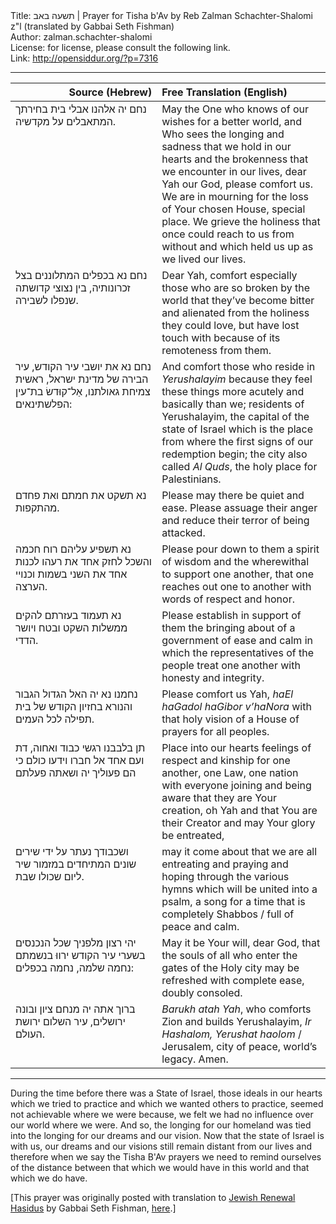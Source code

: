 <html>
<head></head>
<body>
Title: תשעה באב | Prayer for Tisha b'Av by Reb Zalman Schachter-Shalomi z"l (translated by Gabbai Seth Fishman)<br />
Author: zalman.schachter-shalomi<br />
License: for license, please consult the following link.<br />
Link: <a href="http://opensiddur.org/?p=7316">http://opensiddur.org/?p=7316</a>
<p />
<hr />

<table style="margin-left: auto;margin-right: auto;" class="draggable">
<thead><tr><th id="x" style="text-align: right;">Source (Hebrew)</th><th style="text-align: left;">Free Translation (English)</th></tr></thead>
<tbody>
<tr>
<td style="vertical-align:top;" width="46%">
<div class="liturgy"><span lang="he">
נחם יה אלהנו 
אבלי בית בחירתך 
המתאבלים על מקדשיה. 
</span></div></td>
 
<td style="vertical-align:top;" width="53%"><div class="english">
May the One who knows of our wishes for a better world, and Who sees the longing and sadness that we hold in our hearts and the brokenness that we encounter in our lives, dear Yah our God, please comfort us. 
We are in mourning for the loss of Your chosen House, special place. 
We grieve the holiness that once could reach to us from without and which held us up as we lived our lives. 
</div></td></tr>


<tr><td style="vertical-align:top;" width="46%"><div class="liturgy"><span lang="he">
נחם נא בכפלים המתלוננים בצל זכרונותיה, 
בין נצוצי קדושתה שנפלו לשבירה. 
</span></div></td>
 
<td style="vertical-align:top;" width="53%"><div class="english">
Dear Yah, comfort especially those who are so broken by the world that they’ve become bitter and alienated from the holiness they could love, but have lost touch with because of its remoteness from them. 
</div></td></tr>


<tr><td style="vertical-align:top;" width="46%"><div class="liturgy"><span lang="he">
נחם נא את יושבי עיר הקודש, 
עיר הבירה של מדינת ישראל, 
ראשית צמיחת גאולתנו, 
אַל־קוּדשׂ בת־עין הפלשתינאים: 
</span></div></td>
 
<td style="vertical-align:top;" width="53%"><div class="english">
And comfort those who reside in <em>Yerushalayim</em> because they feel these things more acutely and basically than we; 
residents of Yerushalayim, the capital of the state of Israel 
which is the place from where the first signs of our redemption begin; 
the city also called <em>Al Quds</em>, the holy place for Palestinians. 
</div></td></tr>


<tr><td style="vertical-align:top;" width="46%"><div class="liturgy"><span lang="he">
נא תשקט את חמתם 
ואת פחדם מהתקפות. 
</span></div></td>
 
<td style="vertical-align:top;" width="53%"><div class="english">
Please may there be quiet and ease. 
Please assuage their anger and reduce their terror of being attacked. 
</div></td></tr>


<tr><td style="vertical-align:top;" width="46%"><div class="liturgy"><span lang="he">
נא תשפיע עליהם 
רוח חכמה והשכל 
לחזק אחד את רעהו 
לכנות אחד את השני בשמות 
וכנויי הערצה. 
</span></div></td>
 
<td style="vertical-align:top;" width="53%"><div class="english">
Please pour down to them 
a spirit of wisdom 
and the wherewithal to support one another, 
that one reaches out one to another 
with words of respect and honor. 
</div></td></tr>


<tr><td style="vertical-align:top;" width="46%"><div class="liturgy"><span lang="he">
נא תעמוד בעזרתם 
להקים ממשלות השקט 
ובטח ויושר הדדי.
</span></div></td>
 
<td style="vertical-align:top;" width="53%"><div class="english">
Please establish in support of them 
the bringing about of a government of ease and calm 
in which the representatives of the people treat one another with honesty and integrity.
</div></td></tr>


<tr><td style="vertical-align:top;" width="46%"><div class="liturgy"><span lang="he">
נחמנו נא יה האל הגדול הגבור והנורא 
בחזיון הקודש של בית תפילה לכל העמים. 
</span></div></td>
 
<td style="vertical-align:top;" width="53%"><div class="english">
Please comfort us Yah, <em>haEl haGadol haGibor v’haNora</em> 
with that holy vision of a House of prayers for all peoples. 
</div></td></tr>


<tr><td style="vertical-align:top;" width="46%"><div class="liturgy"><span lang="he">
תן בלבבנו רגשי כבוד ואחוה, 
דת ועם אחד אל חברו וידעו כולם 
כי הם פעוליך יה ושאתה פעלתם 
</span></div></td>
 
<td style="vertical-align:top;" width="53%"><div class="english">
Place into our hearts feelings of respect and kinship for one another, 
one Law, one nation with everyone joining and being aware 
that they are Your creation, oh Yah and that You are their Creator and may Your glory be entreated, 
</div></td></tr>


<tr><td style="vertical-align:top;" width="46%"><div class="liturgy"><span lang="he">
ושכבודך נעתר על ידי שירים שונים המתיחדים 
במזמור שיר ליום שכולו שבת. 
</span></div></td>
 
<td style="vertical-align:top;" width="53%"><div class="english">
may it come about that we are all entreating and praying and hoping through the various hymns which will be united into a psalm, 
a song for a time that is completely Shabbos / full of peace and calm. 
</div></td></tr>


<tr><td style="vertical-align:top;" width="46%"><div class="liturgy"><span lang="he">
יהי רצון מלפניך 
שכל הנכנסים בשערי עיר הקודש 
ירווּ בנשמתם נחמה שלמה, 
נחמה בכפלים: 
</span></div></td>
 
<td style="vertical-align:top;" width="53%"><div class="english">
May it be Your will, dear God, 
that the souls of all who enter the gates of the Holy city 
may be refreshed with complete ease, 
doubly consoled. 
</div></td></tr>


<tr><td style="vertical-align:top;" width="46%"><div class="liturgy"><span lang="he">
ברוך אתה יה מנחם ציון ובונה ירושלים, 
עיר השלום ירושת העולם.
</span></div></td>
 
<td style="vertical-align:top;" width="53%"><div class="english">
<em>Barukh atah Yah</em>, who comforts Zion and builds Yerushalayim,
<em>Ir Hashalom, Yerushat haolom</em> / Jerusalem, city of peace, world’s legacy. 
Amen.
</td></tr>
</tbody></table>

<hr />
During the time before there was a State of Israel, those ideals in our hearts which we tried to practice and which we wanted others to practice, seemed not achievable where we were because, we felt we had no influence over our world where we were. And so, the longing for our homeland was tied into the longing for our dreams and our vision. Now that the state of Israel is with us, our dreams and our visions still remain distant from our lives and therefore when we say the Tisha B'Av prayers we need to remind ourselves of the distance between that which we would have in this world and that which we do have.

[This prayer was originally posted with translation to <a href="http://www.jewishrenewalhasidus.org">Jewish Renewal Hasidus</a> by Gabbai Seth Fishman, <a href="http://www.jewishrenewalhasidus.org/wordpress/?p=961">here</a>.]
</body>
</html>
